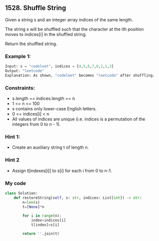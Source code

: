 ## 1528. Shuffle String

Given a string s and an integer array indices of the same length.

The string s will be shuffled such that the character at the ith position moves to indices[i] in the shuffled string.

Return the shuffled string.

### Example 1:
``` python
Input: s = "codeleet", indices = [4,5,6,7,0,2,1,3]
Output: "leetcode"
Explanation: As shown, "codeleet" becomes "leetcode" after shuffling.
```

### Constraints:

* s.length == indices.length == n
* 1 <= n <= 100
* s contains only lower-case English letters.
* 0 <= indices[i] < n
* All values of indices are unique (i.e. indices is a permutation of the integers from 0 to n - 1).

### Hint 1:

* Create an auxiliary string t of length n.

### Hint 2

* Assign t[indexes[i]] to s[i] for each i from 0 to n-1.

### My code
```python
class Solution:
    def restoreString(self, s: str, indices: List[int]) -> str:
        n=len(s)
        t=[None]*n
        
        for i in range(n):
            index=indices[i]
            t[index]=s[i]

        return ''.join(t)
 ```
 
 


